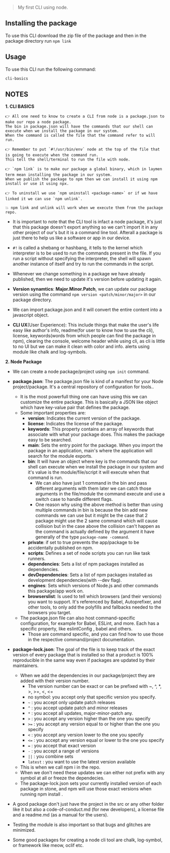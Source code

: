 > My first CLI using node.

## Installing the package

To use this CLI download the zip file of the package and then in the package directory run `npm link`

## Usage

To use this CLI run the following command:

```sh
cli-basics
```

## NOTES

**1. CLI BASICS**

    👉 All one need to know to create a CLI from node is a package.json to make our repo a node package.
    The bin in package.json will have the commands that our shell can execute when we install the package in our system.
    When the command is called the file that the command refer to will run.

    👉 Remember to put `#!/usr/bin/env` node at the top of the file that is going to execute when the command run.
    This tell the shell/terminal to run the file with node.

    👉 `npm link` is to make our package a global binary, which in laymen term mean installing the package in our system.
    When we publish the package to npm then we can install it using npm install or use it using npx.

    👉 To uninstall we use `npm uninstall <package-name>` or if we have linked it we can use `npm unlink`.

    💥 npm link and unlink will work when we execute them from the package repo.

- It is important to note that the CLI tool is infact a node package, it's just that this package doesn't export anything so we can't import it in any other project of our's but it is a command line tool. Afterall a package is just there to help us like a software or app in our device.

- `#!` is called a shebang or hashbang, it tells to the kernel which interpreter is to be used to run the commands present in the file. If you run a script without specifying the interpreter, the shell will spawn another instance of itself and try to run the commands in the script.

- Whenever we change something in a package we have already published, then we need to update it's version before updating it again.

- **Version synamtics**: **Major.Minor.Patch**, we can update our package version using the command `npm version <patch/minor/major>` in our package directory.

- We can import package.json and it will convert the entire content into a javascript object.

- **CLI UX**(User Experience): This include things that make the user's life easy like author's info, readme(for user to know how to use the cli), license, keywords(words from which people can find the package in npm), clearing the console, welcome header while using cli, as cli is little to no UI but we can make it clean with color and info. alerts using module like chalk and log-symbols.

**2. Node Package**

- We can create a node package/project using `npm init` command.

- **package.json**: The package.json file is kind of a manifest for your Node project/package. It's a central repository of configuration for tools..

  - It is the most powerfull thing one can have using this we can customize the entire package. This is basically a JSON like object which have key-value pair that defines the package.
  - Some important properties are:
    - **version**: Indicates the current version of the package.
    - **license**: Indicates the license of the package.
    - **keywords**: This property contains an array of keywords that associate with what your package does. This makes the package easy to be searched.
    - **main**: Sets the entry point for the package. When you import the package in an application, main's where the application will search for the module exports.
    - **bin**: It will have an object where key is the commands that our shell can execute when we install the package in our system and it's value is the module/file/script it will execute when that command is run.
      - We can also have just 1 command in the bin and pass different arguments with them later we can catch those arguments in the file/module the command execute and use a switch case to handle different flags.
      - One reason why using the above method is better than using multiple commands in bin is because the bin add new commands we can use but it might be the case that 2 package might use the 2 same command which will cause collision but in the case above the collision can't happen as the command is actually defined by the argument it have generally of the type `package-name -command`.
    - **private**: if set to true prevents the app/package to be accidentally published on npm.
    - **scripts**: Defines a set of node scripts you can run like task runners.
    - **dependencies**: Sets a list of npm packages installed as dependencies.
    - **devDependencies**: Sets a list of npm packages installed as development dependencies(with --dev flag).
    - **engines**: Sets which versions of Node.js and other commands this package/app work on.
    - **browserslist**: Is used to tell which browsers (and their versions) you want to support. It's referenced by Babel, Autoprefixer, and other tools, to only add the polyfills and fallbacks needed to the browsers you target.
  - The package.json file can also host command-specific configuration, for example for Babel, ESLint, and more. Each has a specific property, like eslintConfig , babel and others.
    - Those are command specific, and you can find how to use those in the respective command/project documentation.

- **package-lock.json**: The goal of the file is to keep track of the exact version of every package that is installed so that a product is 100% reproducible in the same way even if packages are updated by their maintainers.

  - When we add the dependencies in our package/project they are added with their version number.
    - The version number can be exact or can be prefixed with ~, ^, \*, >, >=, <, <=
    - no symbol: you accept only that specific version you specify.
    - `~` : you accept only update patch releases
    - `^` : you accept update patch and minor releases
    - `*` : you accept all updates, major-minor-patch any.
    - `>` : you accept any version higher than the one you specify
    - `>=` : you accept any version equal to or higher than the one you specify
    - `<` : you accept any version lower to the one you specify
    - `<=` : you accept any version equal or lower to the one you specify
    - `=` : you accept that exact version
    - `-` : you accept a range of versions
    - `||` : you combine sets
    - `latest` : you want to use the latest version available
  - This is when we call npm i in the repo.
  - When we don't need these updates we can either not prefix with any symbol at all or freeze the dependecies.
  - The package-lock.json sets your currently installed version of each package in stone, and npm will use those exact versions when running npm install .

- A good package don't just have the project in the src or any other folder like it but also a code-of-conduct.md (for new developers), a license file and a readme.md (as a manual for the users).

- Testing the module is also important so that bugs and glitches are minimized.

- Some good packages for creating a node cli tool are chalk, log-symbol, or framework like meow, oclif etc.
